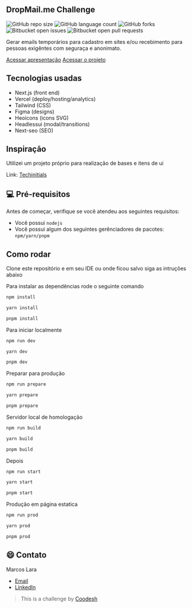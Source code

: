 ## DropMail.me Challenge

![GitHub repo size](https://img.shields.io/github/repo-size/marcoslara1/dropmail-coodesh?style=for-the-badge)
![GitHub language count](https://img.shields.io/github/languages/count/marcoslara1/dropmail-coodesh?style=for-the-badge)
![GitHub forks](https://img.shields.io/github/forks/marcoslara1/dropmail-coodesh?style=for-the-badge)
![Bitbucket open issues](https://img.shields.io/bitbucket/issues/marcoslara1/dropmail-coodesh?style=for-the-badge)
![Bitbucket open pull requests](https://img.shields.io/bitbucket/pr-raw/marcoslara1/dropmail-coodesh?style=for-the-badge)

Gerar emails temporários para cadastro em sites e/ou recebimento para pessoas exigêntes com seguraça e anonimato.

[Acessar apresentação](https://www.loom.com/share/ffad441da0c14826885be6b6e50bbada?sid=30ab44ff-1907-43be-9f6d-204545930fc6)
[Acessar o projeto]('https://coodesh.dbug.me')

## Tecnologias usadas

- Next.js (front end)
- Vercel (deploy/hosting/analytics)
- Tailwind (CSS)
- Figma (designs)
- Heoicons (icons SVG)
- Headlessui (modal/transitions)
- Next-seo (SEO)

## Inspiraçāo

Utilizei um projeto próprio para realização de bases e itens de ui

Link: [Techinitials](https://techinitials.dbug.me)

## 💻 Pré-requisitos

Antes de começar, verifique se você atendeu aos seguintes requisitos:

- Você possui `nodejs`
- Você possui algum dos seguintes gerênciadores de pacotes: `npm/yarn/pnpm`

## Como rodar

Clone este repositório e em seu IDE ou onde ficou salvo siga as intruções abaixo

Para instalar as dependências rode o seguinte comando

```bash
npm install
```

```bash
yarn install
```

```bash
pnpm install
```

Para iniciar localmente

```bash
npm run dev
```

```bash
yarn dev
```

```bash
pnpm dev
```

Preparar para produção

```bash
npm run prepare
```

```bash
yarn prepare
```

```bash
pnpm prepare
```

Servidor local de homologação

```bash
npm run build
```

```bash
yarn build
```

```bash
pnpm build
```

Depois

```bash
npm run start
```

```bash
yarn start
```

```bash
pnpm start
```

Produção em página estatica

```bash
npm run prod
```

```bash
yarn prod
```

```bash
pnpm prod
```

## 😄 Contato

Marcos Lara

- [Email](marcos.lara1@icloud.com)
- [LinkedIn](https://www.linkedin.com/in/marcos-lara-933303168/)

> This is a challenge by [Coodesh](http://localhost:3000)
